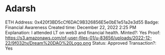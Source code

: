 # Adarsh

ETH Address: 0x420f3BD5cCf6DAC9B326856E5e0bE1e51a2e3d55
Badge: Financial Awareness
Created time: December 22, 2022 2:25 PM
Explanation: I attended LT on web3 and financial health.
Minted?: Yes
Proof: https://s3.amazonaws.com/pf-user-files-01/u-83656/uploads/2022-12-22/9f032ty/Dream%20DAO%20Logo.png
Status: Approved
Transaction?: Yes